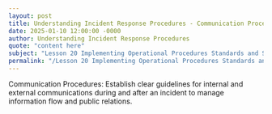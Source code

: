 ```yaml
---
layout: post
title: Understanding Incident Response Procedures - Communication Procedures
date: 2025-01-10 12:00:00 -0000
author: Understanding Incident Response Procedures
quote: "content here"
subject: "Lesson 20 Implementing Operational Procedures Standards and Specifications"
permalink: "/Lesson 20 Implementing Operational Procedures Standards and Specifications/Understanding Incident Response Procedures/Understanding Incident Response Procedures - Communication Procedures"
---
```


Communication Procedures: Establish clear guidelines for internal and external communications during and after an incident to manage information flow and public relations.
